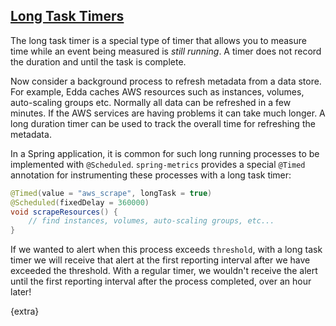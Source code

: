 ## [Long Task Timers](#long-task-timers)

The long task timer is a special type of timer that allows you to measure time while an
event being measured is *still running*. A timer does not record the duration
and until the task is complete.

Now consider a background process to refresh metadata from a data store.
For example, Edda caches AWS resources such as instances, volumes, auto-scaling
groups etc. Normally all data can be refreshed in a few minutes. If the AWS
services are having problems it can take much longer. A long duration timer can
be used to track the overall time for refreshing the metadata.

In a Spring application, it is common for such long running processes to be implemented with `@Scheduled`.
`spring-metrics` provides a special `@Timed` annotation for instrumenting these processes with a long
task timer:

```java
@Timed(value = "aws_scrape", longTask = true)
@Scheduled(fixedDelay = 360000)
void scrapeResources() {
    // find instances, volumes, auto-scaling groups, etc...
}
```

If we wanted to alert when this process exceeds `threshold`,
with a long task timer we will receive that alert at the first
reporting interval after we have exceeded the threshold. With a regular
timer, we wouldn't receive the alert until the first reporting interval after
the process completed, over an hour later!

{extra}

